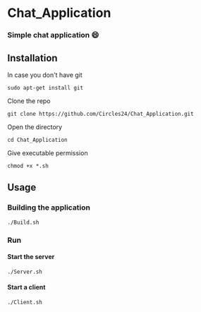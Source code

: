 # Chat_Application
### Simple chat application :smile:

## Installation

In case you don't have git

 `sudo apt-get install git`
 
Clone the repo
 
 `git clone https://github.com/Circles24/Chat_Application.git`
 
Open the directory

`cd Chat_Application`

Give executable permission

`chmod +x *.sh`

## Usage

### Building the application

`./Build.sh`

### Run

#### Start the server

`./Server.sh`

#### Start a client

`./Client.sh`
